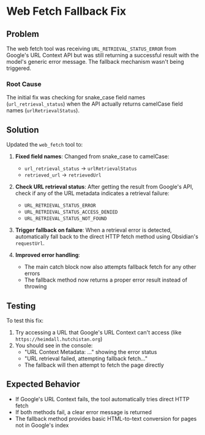 # Web Fetch Fallback Fix

## Problem
The web fetch tool was receiving `URL_RETRIEVAL_STATUS_ERROR` from Google's URL Context API but was still returning a successful result with the model's generic error message. The fallback mechanism wasn't being triggered.

### Root Cause
The initial fix was checking for snake_case field names (`url_retrieval_status`) when the API actually returns camelCase field names (`urlRetrievalStatus`).

## Solution
Updated the `web_fetch` tool to:

1. **Fixed field names**: Changed from snake_case to camelCase:
   - `url_retrieval_status` → `urlRetrievalStatus`
   - `retrieved_url` → `retrievedUrl`

2. **Check URL retrieval status**: After getting the result from Google's API, check if any of the URL metadata indicates a retrieval failure:
   - `URL_RETRIEVAL_STATUS_ERROR`
   - `URL_RETRIEVAL_STATUS_ACCESS_DENIED`
   - `URL_RETRIEVAL_STATUS_NOT_FOUND`

3. **Trigger fallback on failure**: When a retrieval error is detected, automatically fall back to the direct HTTP fetch method using Obsidian's `requestUrl`.

4. **Improved error handling**: 
   - The main catch block now also attempts fallback fetch for any other errors
   - The fallback method now returns a proper error result instead of throwing

## Testing
To test this fix:
1. Try accessing a URL that Google's URL Context can't access (like `https://heimdall.hutchistan.org`)
2. You should see in the console:
   - "URL Context Metadata: ..." showing the error status
   - "URL retrieval failed, attempting fallback fetch..."
   - The fallback will then attempt to fetch the page directly

## Expected Behavior
- If Google's URL Context fails, the tool automatically tries direct HTTP fetch
- If both methods fail, a clear error message is returned
- The fallback method provides basic HTML-to-text conversion for pages not in Google's index
